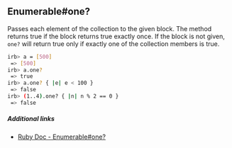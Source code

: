 ## Enumerable#one?
Passes each element of the collection to the given block. The method returns true if the block returns true exactly once. If the block is not given, `one?` will return true only if exactly one of the collection members is true.

```bash
irb> a = [500]
 => [500]
irb> a.one?
 => true
irb> a.one? { |e| e < 100 }
 => false
irb> (1..4).one? { |n| n % 2 == 0 }
 => false
```

##### Additional links

* [Ruby Doc - Enumerable#one?](https://ruby-doc.org/core-2.6.1/Enumerable.html#method-i-one-3F)
